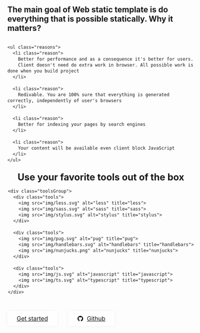 <section class="customCover">
  
  <h1 class="mainTitle"> The main goal of Web static template is do everything that is possible statically. Why it matters? </h1>

  <div class="intro">

    <ul class="reasons">
      <li class="reason">
        Better for performance and as a consequence it's better for users.
        Сlient doesn't need do extra work in browser. All possible work is done when you build project
      </li>

      <li class="reason">
        Redivable. You are 100% sure that everything is generated correctly, independently of user's browsers
      </li>

      <li class="reason">
        Better for indexing your pages by search engines
      </li>

      <li class="reason">
        Your content will be available even client block JavaScript
      </li>
    </ul>
  </div>

  <section class="otherReasons">
    <h2> Use your favorite tools out of the box </h2>

    <div class="toolsGroup">
      <div class="tools">
        <img src="img/less.svg" alt="less" title="less">
        <img src="img/sass.svg" alt="sass" title="sass">
        <img src="img/stylus.svg" alt="stylus" title="stylus">
      </div>

      <div class="tools">
        <img src="img/pug.svg" alt="pug" title="pug">
        <img src="img/handlebars.svg" alt="handlebars" title="handlebars">
        <img src="img/nunjucks.png" alt="nunjucks" title="nunjucks">
      </div>

      <div class="tools">
        <img src="img/js.svg" alt="javascript" title="javascript">
        <img src="img/ts.svg" alt="typescript" title="typescript">
      </div>
    </div>
  </section>

  <div class="links">
    <a class="getStarted" href="#/?id=main-features"> Get started </a>
    <a class="github" href="#/?id=headline"> <img src="img/github.svg"> Github </a>
  </div>

</section>


<style>

:root {
  --basic-width: 1060px;
  --basic-indent: 30px; 
}

.sidebar-toggle {
  z-index: 101;
}

section.cover h1 {
  margin: unset;
  text-align: inherit;
}

section.cover ul {
  max-width: 100%;
}

section.cover {
  all: unset;
  min-height: 100vh;
  background: linear-gradient(to left bottom, hsl(77, 100%, 85%) 0%,hsl(239, 100%, 85%) 100%) !important;
}

section.cover .cover-main {
  margin: 40px 70px;
  text-align: inherit;
}

@media all and (max-width: 1200px) {
  section.cover .cover-main {
    margin: 20px 20px 0 20px;
  }
}

@media all and (max-width: 768px) {
  .markdown-section {
    padding: 30px 20px 40px;
  }
}

section.cover {
  background: white;
  border-bottom: 1px rgb(230, 230, 230) dashed;
}

section.cover .customCover {
  width: 100%;
  min-height: 100%;
  display: flex;
  flex-direction: column;
}

section.cover .mainTitle {
  width: calc(var(--basic-width) - var(--basic-indent));
  margin: 50px auto 0 auto;
  font-size: 25px;
  text-align: left;
  font-weight: bold;
}

@media all and (max-width: 1200px) {
  section.cover .mainTitle {
    width: auto;
    max-width: 700px;
    margin-top: 30px;
    padding-right: 30px;
    position: relative;
  }
}

.intro {
  max-width: var(--basic-width);
  margin: var(--basic-indent) auto 0 auto;
}

@media all and (max-width: 1200px) {
  .intro {
    max-width: none;
  }
}

.mainDescription {
  font-size: 20px;
}

.reasons {
  margin-top: 0 !important;
  font-size: 14px;
  display: flex;
  flex-wrap: wrap;
}

@media all and (max-width: 1200px) {
  .reasons {
    flex-direction: column;
  }
}

.reasons .reason {
  max-width: 500px;
  margin: 15px;
  padding: 20px 30px;
  display: flex;
  justify-content: center;
  align-items: center;
  background-color: rgba(255, 255, 255, 0.2);
  box-shadow: 0 0 10px rgba(0, 0, 0, 0.05);
}

@media all and (max-width: 1200px) {
  .reasons .reason {
    max-width: 700px;
    margin: 0 0 20px 0;
  }
}

.otherReasons {
  width: calc(var(--basic-width) - var(--basic-indent));
  margin: 0 auto;
}

@media all and (max-width: 1200px) {
  .otherReasons {
    width: auto;
    display: flex;
    flex-direction: column;
    align-items: center;
  }
}

.otherReasons h2 {
  margin: 50px 0 15px 0;
  font-size: 25px;
  font-weight: bold;
}

@media all and (max-width: 1200px) {
  .otherReasons h2 {
    margin-top: 10px;
    margin-bottom: 0;
  }
}

.toolsGroup {
  display: flex;
}

@media all and (max-width: 1200px) {
  .toolsGroup {
    width: 320px;
    margin-top: 30px;
    flex-direction: column;
  }
}

@media all and (max-width: 480px) {
  .toolsGroup {
    width: 280px;
  }
}

.tools {
  margin: var(--basic-indent) var(--basic-indent) var(--basic-indent) 0;
  padding: 30px 40px;
  display: flex;
  justify-content: center;
  align-items: center;
  background-color: rgba(255, 255, 255, 0.2);
  box-shadow: 0 0 10px rgba(0, 0, 0, 0.05);
}

@media all and (max-width: 1200px) {
  .tools {
    margin: 0 0 20px 0;
    padding: 30px 30px;
  }
}

.tools img {
  height: 50px;
  margin-right: 30px;
}

@media all and (max-width: 1200px) {
  .tools img {
    height: 30px;
    margin-right: 30px;
  }
}

.tools img:last-of-type {
  margin-right: 0;
}

.links {
  margin: 50px auto 0 auto;
  display: flex;
}

@media all and (max-width: 1200px) {
  .links {
    margin: 30px auto 0 auto;
  }
}

.links a {
  padding: 10px 25px;
  background-color: rgba(255, 255, 255, 0.8);
  box-shadow: 0 0 10px rgba(0, 0, 0, 0.05);
  font-size: 16px;
  transition: background-color 0.2s;
}

.links a:hover {
  background-color: rgba(255, 255, 255, 1);
}

.getStarted {
  margin-right: 30px;
}

.github {
  display: flex;
  align-items: center;
}

.github img {
  height: 15px;
  margin-right: 10px;
}



/* Fix bugs with z-index */
main {
  z-index: 10;
}

.github-corner {
  z-index: 11;
}

</style>